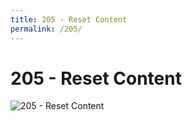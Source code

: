 ```yaml
---
title: 205 - Reset Content
permalink: /205/
---
```

# 205 - Reset Content  
![205 - Reset Content](http://i.dailymail.co.uk/i/pix/2016/05/19/10/345DFE0500000578-3598479-image-a-20_1463649140489.jpg)  
